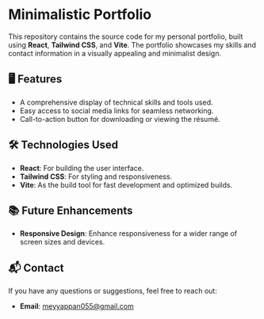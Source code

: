 # Minimalistic Portfolio 

This repository contains the source code for my personal portfolio, built using **React**, **Tailwind CSS**, and **Vite**. The portfolio showcases my skills and contact information in a visually appealing and minimalist design.

## 🖥️ Features

- A comprehensive display of technical skills and tools used.  
- Easy access to social media links for seamless networking.  
- Call-to-action button for downloading or viewing the résumé.

## 🛠️ Technologies Used

- **React**: For building the user interface.  
- **Tailwind CSS**: For styling and responsiveness.  
- **Vite**: As the build tool for fast development and optimized builds.

## 📚 Future Enhancements

- **Responsive Design**: Enhance responsiveness for a wider range of screen sizes and devices.

## 📬 Contact

  If you have any questions or suggestions, feel free to reach out:

- **Email**: [meyyappan055@gmail.com](mailto:meyyappan055@gmail.com)  
